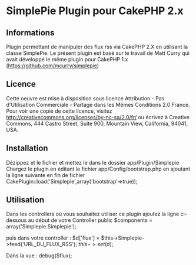 SimplePie Plugin pour CakePHP 2.x
=============

Informations
-------------------------------------------------------
Plugin permettant de manipuler des flux rss via CakePHP 2.X en utilisant la classe SimplePie.
Le présent plugin est basé sur le travail de Matt Curry qui avait développé le même plugin pour CakePHP 1.x (https://github.com/mcurry/simplepie)

Licence
-------------------------------------------------------
Cette oeuvre est mise à disposition sous licence Attribution - Pas d'Utilisation Commerciale - Partage dans les Mêmes Conditions 2.0 France. Pour voir une copie de cette licence, visitez http://creativecommons.org/licenses/by-nc-sa/2.0/fr/ ou écrivez à Creative Commons, 444 Castro Street, Suite 900, Mountain View, California, 94041, USA.

Installation
-------------------------------------------------------
Dézippez et le fichier et mettez le dans le dossier app/Plugin/Simplepie
Chargez le plugin en éditant le fichier app/Config/bootstrap.php en ajoutant la ligne suivante en fin de fichier
	CakePlugin::load('Simplepie',array('bootstrap'=>true));

Utilisation
-------------------------------------------------------
Dans les controllers où vous souhaitez utiliser ce plugin ajoutez la ligne ci-dessous au début de votre Controller
	public $components = array('Simplepie.Simplepie');

puis dans votre controller :
	$d['flux'] = $this->Simplepie->feed('URL_DU_FLUX_RSS'); 
	$this->set($d);
	
Dans la vue :
	debug($flux);